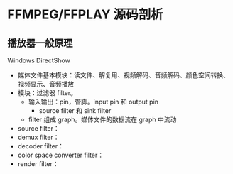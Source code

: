 # FFMPEG/FFPLAY 源码剖析

## 播放器一般原理

Windows DirectShow

- 媒体文件基本模块：读文件、解复用、视频解码、音频解码、颜色空间转换、视频显示、音频播放
- 模块：过滤器 filter。
  - 输入输出：pin，管脚。input pin 和 output pin
    - source filter 和 sink filter
  - filter 组成 graph。媒体文件的数据流在 graph 中流动
- source filter：
- demux filter：
- decoder filter：
- color space converter filter：
- render filter：
